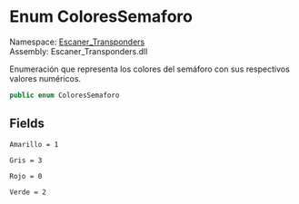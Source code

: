 # <a id="Escaner_Transponders_ColoresSemaforo"></a> Enum ColoresSemaforo

Namespace: [Escaner\_Transponders](Escaner\_Transponders.md)  
Assembly: Escaner\_Transponders.dll  

Enumeración que representa los colores del semáforo con sus respectivos valores numéricos.

```csharp
public enum ColoresSemaforo
```

## Fields

`Amarillo = 1` 

`Gris = 3` 

`Rojo = 0` 

`Verde = 2` 

